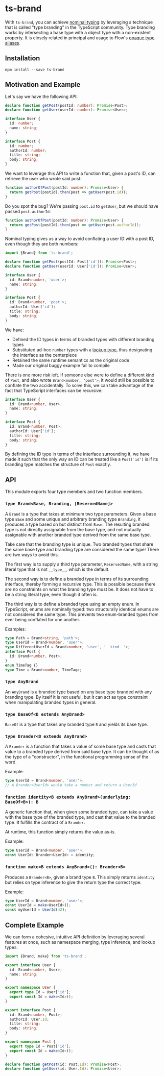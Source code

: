 # ts-brand

With `ts-brand`, you can achieve
[nominal typing](https://basarat.gitbooks.io/typescript/docs/tips/nominalTyping.html)
by leveraging a technique that is called "type branding" in the TypeScript
community. Type branding works by intersecting a base type with a object type
with a non-existent property. It is closely related in principal and usage to
Flow's
[opaque type aliases](https://flow.org/en/docs/types/opaque-types/).

## Installation

```
npm install --save ts-brand
```

## Motivation and Example

Let's say we have the following API:

```ts
declare function getPost(postId: number): Promise<Post>;
declare function getUser(userId: number): Promise<User>;

interface User {
  id: number;
  name: string;
}

interface Post {
  id: number;
  authorId: number;
  title: string;
  body: string;
}
```

We want to leverage this API to write a function that, given a post's ID, can
retrieve the user who wrote said post:

```ts
function authorOfPost(postId: number): Promise<User> {
  return getPost(postId).then(post => getUser(post.id));
}
```

Do you spot the bug? We're passing `post.id` to `getUser`, but we should have
passed `post.authorId`:

```ts
function authorOfPost(postId: number): Promise<User> {
  return getPost(postId).then(post => getUser(post.authorId));
}
```

Nominal typing gives us a way to avoid conflating a user ID with a post ID,
even though they are both numbers:

```ts
import {Brand} from 'ts-brand';

declare function getPost(postId: Post['id']): Promise<Post>;
declare function getUser(userId: User['id']): Promise<User>;

interface User {
  id: Brand<number, 'user'>;
  name: string;
}

interface Post {
  id: Brand<number, 'post'>;
  authorId: User['id'];
  title: string;
  body: string;
}
```

We have:

* Defined the ID types in terms of branded types with different branding types
* Substituted ad-hoc `number` types with a
  [lookup type](https://github.com/Microsoft/TypeScript/wiki/What's-new-in-TypeScript#keyof-and-lookup-types), thus designating the interface as the centerpiece
* Retained the same runtime semantics as the original code
* Made our original buggy example fail to compile

There is one more risk left. If someone else were to define a different kind of
`Post`, and also wrote `Brand<number, 'post'>`, it would still be possible to
conflate the two accidentally. To solve this, we can take advantage of the fact
that TypeScript interfaces can be recursive:

```ts
interface User {
  id: Brand<number, User>;
  name: string;
}

interface Post {
  id: Brand<number, Post>;
  authorId: User['id'];
  title: string;
  body: string;
}
```

By defining the ID type in terms of the interface surrounding it, we have made
it such that the only way an ID can be treated like a `Post['id']` is if its
branding type matches the structure of `Post` exactly.

## API

This module exports four type members and two function members.

### `type Brand<Base, Branding, [ReservedName]>`

A `Brand` is a type that takes at minimum two type parameters. Given a base
type `Base` and some unique and arbitrary branding type `Branding`, it
produces a type based on but distinct from `Base`. The resulting branded type
is not directly assignable from the base type, and not mutually assignable
with another branded type derived from the same base type.

Take care that the branding type is unique. Two branded types that share the
same base type and branding type are considered the same type! There are two
ways to avoid this.

The first way is to supply a third type parameter, `ReservedName`, with a
string literal type that is not `__type__`, which is the default.

The second way is to define a branded type in terms of its surrounding
interface, thereby forming a recursive type. This is possible because there
are no constraints on what the branding type must be. It does not have to be
a string literal type, even though it often is.

The third way is to define a branded type using an empty enum. In TypeScript,
enums are nominally typed: two structurally identical enums are not considered
the same type. This prevents two enum-branded types from ever being conflated
for one another.

Examples:

```ts
type Path = Brand<string, 'path'>;
type UserId = Brand<number, 'user'>;
type DifferentUserId = Brand<number, 'user', '__kind__'>;
interface Post {
  id: Brand<number, Post>;
}
enum TimeTag {}
type Time = Brand<number, TimeTag>;
```

### `type AnyBrand`

An `AnyBrand` is a branded type based on any base type branded with any
branding type. By itself it is not useful, but it can act as type constraint
when manipulating branded types in general.

### `type BaseOf<B extends AnyBrand>`

`BaseOf` is a type that takes any branded type `B` and yields its base type.

### `type Brander<B extends AnyBrand>`

A `Brander` is a function that takes a value of some base type and casts that
value to a branded type derived from said base type. It can be thought of as
the type of a "constructor", in the functional programming sense of the word.

Example:

```ts
type UserId = Brand<number, 'user'>;
// A Brander<UserId> would take a number and return a UserId
```

### `function identity<B extends AnyBrand>(underlying: BaseOf<B>): B`

A generic function that, when given some branded type, can take a value with
the base type of the branded type, and cast that value to the branded type.
It fulfills the contract of a `Brander`.

At runtime, this function simply returns the value as-is.

Example:

```ts
type UserId = Brand<number, 'user'>;
const UserId: Brander<UserId> = identity;
```

### `function make<B extends AnyBrand>(): Brander<B>`

Produces a `Brander<B>`, given a brand type `B`. This simply returns
`identity` but relies on type inference to give the return type the correct
type.

Example:

```ts
type UserId = Brand<number, 'user'>;
const UserId = make<UserId>();
const myUserId = UserId(42);
```

## Complete Example

We can form a cohesive, intuitive API definition by leveraging several features
at once, such as namespace merging, type inference, and lookup types:

```ts
import {Brand, make} from 'ts-brand';

export interface User {
  id: Brand<number, User>;
  name: string;
}

export namespace User {
  export type Id = User['id'];
  export const Id = make<Id>();
}

export interface Post {
  id: Brand<number, Post>;
  authorId: User.Id;
  title: string;
  body: string;
}

export namespace Post {
  export type Id = Post['id'];
  export const Id = make<Id>();
}

declare function getPost(id: Post.Id): Promise<Post>;
declare function getUser(id: User.Id): Promise<User>;
```
